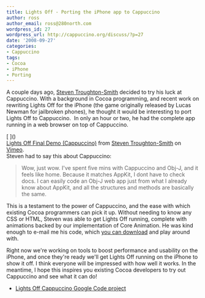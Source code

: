 ```yaml
---
title: Lights Off - Porting the iPhone app to Cappuccino
author: ross
author_email: ross@280north.com
wordpress_id: 27
wordpress_url: http://cappuccino.org/discuss/?p=27
date: '2008-09-27'
categories:
- Cappuccino
tags:
- Cocoa
- iPhone
- Porting
---
```



A couple days ago, [Steven&nbsp;Troughton-Smith](http://steventroughtonsmith.blogspot.com/) decided to try his luck at Cappuccino. With a background in Cocoa programming, and recent work on rewriting Lights Off&nbsp;for the iPhone&nbsp;(the game originally released by Lucas Newman for jailbroken phones), he thought it would be interesting to port Lights Off to Cappuccino. &nbsp;In only an hour or two, he had the complete app running in a web browser on top of Cappuccino.

[	[](http://vimeo.com/moogaloop.swf?clip_id=1820770&server=vimeo.com&show_title=1&show_byline=1&show_portrait=0&color=&fullscreen=1)]()  
[Lights Off Final Demo (Cappuccino)](http://vimeo.com/1820770?pg=embed&sec=1820770) from [Steven Troughton-Smith](http://vimeo.com/user784130?pg=embed&sec=1820770) on [Vimeo](http://vimeo.com?pg=embed&sec=1820770).   
Steven had to say this about Cappuccino:

>  Wow, just wow. I've spent five mins with Cappuccino and Obj-J, and it feels like home. Because it matches AppKit, I dont have to check docs. I can easily code an Obj-J web app just from what I already know about AppKit, and all the structures and methods are basically the same.   
> 

This is a testament to the power of Cappuccino, and the ease with which existing Cocoa programmers can pick it up. Without needing to know any CSS or HTML, Steven was able to get Lights Off running, complete with animations backed by our implementation of Core Animation. He was kind enough to e-mail me his code, which [you can download](http://cappuccino.org/files/LightsOff.zip) and play around with.

Right now we're working on tools to boost performance and usability on the iPhone, and once they're ready we'll get Lights Off running on the iPhone to show it off. I think everyone will be impressed with how well it works. In the meantime, I hope this inspires you existing Cocoa developers to try out Cappuccino and see what it can do!

* [Lights Off Cappuccino Google Code project](http://code.google.com/p/lightsoffcappuccino/)



